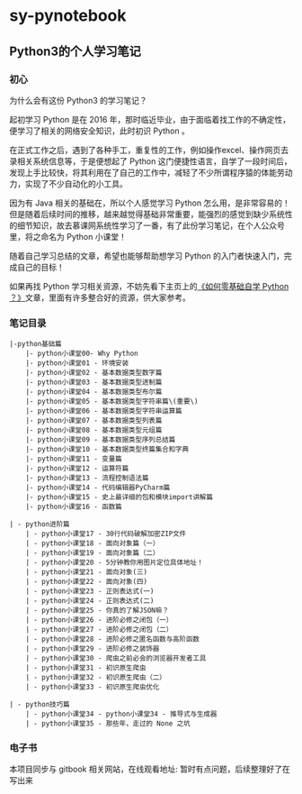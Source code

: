 # sy-pynotebook

## Python3的个人学习笔记

### 初心

为什么会有这份 Python3 的学习笔记？

起初学习 Python 是在 2016 年，那时临近毕业，由于面临着找工作的不确定性，便学习了相关的网络安全知识，此时初识 Python 。

在正式工作之后，遇到了各种手工，重复性的工作，例如操作excel、操作网页去录相关系统信息等，于是便想起了 Python 这门便捷性语言，自学了一段时间后，发现上手比较快，将其利用在了自己的工作中，减轻了不少所谓程序猿的体能劳动力，实现了不少自动化的小工具。

因为有 Java 相关的基础在，所以个人感觉学习 Python 怎么用，是非常容易的！但是随着后续时间的推移，越来越觉得基础非常重要，能强烈的感觉到缺少系统性的细节知识，故去慕课网系统性学习了一番，有了此份学习笔记，在个人公众号里，将之命名为 Python 小课堂！

随着自己学习总结的文章，希望也能够帮助想学习 Python 的入门者快速入门，完成自己的目标！

如果再找 Python 学习相关资源，不妨先看下主页上的[《如何零基础自学 Python ？》](./%E5%A6%82%E4%BD%95%E9%9B%B6%E5%9F%BA%E7%A1%80%E8%87%AA%E5%AD%A6%20Python%20%EF%BC%9F.md)文章，里面有许多整合好的资源，供大家参考。

### 笔记目录

```
|-python基础篇
    |- python小课堂00- Why Python
    |- python小课堂01 - 环境安装
    |- python小课堂02 - 基本数据类型数字篇
    |- python小课堂03 - 基本数据类型进制篇
    |- python小课堂04 - 基本数据类型布尔篇
    |- python小课堂05 - 基本数据类型字符串篇\(重要\)
    |- python小课堂06 - 基本数据类型字符串运算篇
    |- python小课堂07 - 基本数据类型列表篇
    |- python小课堂08 - 基本数据类型元组篇
    |- python小课堂09 - 基本数据类型序列总结篇
    |- python小课堂10 - 基本数据类型终篇集合和字典
    |- python小课堂11 - 变量篇
    |- python小课堂12 - 运算符篇
    |- python小课堂13 - 流程控制语法篇
    |- python小课堂14 - 代码编辑器PyCharm篇
    |- python小课堂15 - 史上最详细的包和模块import讲解篇
    |- python小课堂16 - 函数篇
```


```
| - python进阶篇
    | - python小课堂17 - 30行代码破解加密ZIP文件
    | - python小课堂18 - 面向对象篇（一）
    | - python小课堂19 - 面向对象篇（二）
    | - python小课堂20 - 5分钟教你用图片定位具体地址！
    | - python小课堂21 - 面向对象(三)
    | - python小课堂22 - 面向对象(四)
    | - python小课堂23 - 正则表达式(一)
    | - python小课堂24 - 正则表达式(二)
    | - python小课堂25 - 你真的了解JSON嘛？
    | - python小课堂26 - 进阶必修之闭包（一）
    | - python小课堂27 - 进阶必修之闭包（二）
    | - python小课堂28 - 进阶必修之匿名函数与高阶函数
    | - python小课堂29 - 进阶必修之装饰器
    | - python小课堂30 - 爬虫之前必会的浏览器开发者工具
    | - python小课堂31 - 初识原生爬虫
    | - python小课堂32 - 初识原生爬虫（二）
    | - python小课堂33 - 初识原生爬虫优化
```

```
| - python技巧篇
    | - python小课堂34 - python小课堂34 - 推导式与生成器
    | - python小课堂35 - 那些年，走过的 None 之坑

```
### 电子书
本项目同步与 gitbook 相关网站，在线观看地址: 暂时有点问题，后续整理好了在写出来